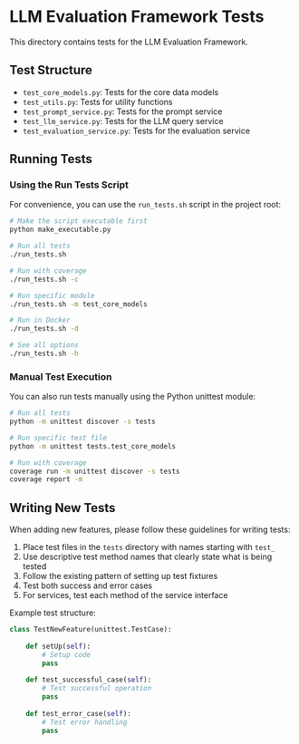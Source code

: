 # LLM Evaluation Framework Tests

This directory contains tests for the LLM Evaluation Framework.

## Test Structure

- `test_core_models.py`: Tests for the core data models
- `test_utils.py`: Tests for utility functions
- `test_prompt_service.py`: Tests for the prompt service
- `test_llm_service.py`: Tests for the LLM query service
- `test_evaluation_service.py`: Tests for the evaluation service

## Running Tests

### Using the Run Tests Script

For convenience, you can use the `run_tests.sh` script in the project root:

```bash
# Make the script executable first
python make_executable.py

# Run all tests
./run_tests.sh

# Run with coverage
./run_tests.sh -c

# Run specific module
./run_tests.sh -m test_core_models

# Run in Docker
./run_tests.sh -d

# See all options
./run_tests.sh -h
```

### Manual Test Execution

You can also run tests manually using the Python unittest module:

```bash
# Run all tests
python -m unittest discover -s tests

# Run specific test file
python -m unittest tests.test_core_models

# Run with coverage
coverage run -m unittest discover -s tests
coverage report -m
```

## Writing New Tests

When adding new features, please follow these guidelines for writing tests:

1. Place test files in the `tests` directory with names starting with `test_`
2. Use descriptive test method names that clearly state what is being tested
3. Follow the existing pattern of setting up test fixtures
4. Test both success and error cases
5. For services, test each method of the service interface

Example test structure:

```python
class TestNewFeature(unittest.TestCase):
    
    def setUp(self):
        # Setup code
        pass
    
    def test_successful_case(self):
        # Test successful operation
        pass
    
    def test_error_case(self):
        # Test error handling
        pass
```
